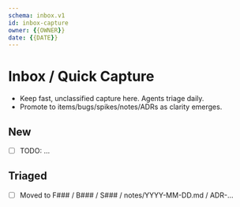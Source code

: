 ```yaml
---
schema: inbox.v1
id: inbox-capture
owner: {{OWNER}}
date: {{DATE}}
---
```


# Inbox / Quick Capture

- Keep fast, unclassified capture here. Agents triage daily.
- Promote to items/bugs/spikes/notes/ADRs as clarity emerges.

## New
- [ ] TODO: …

## Triaged
- [ ] Moved to F### / B### / S### / notes/YYYY-MM-DD.md / ADR-…
